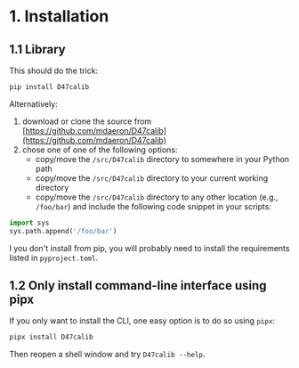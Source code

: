 # 1. Installation

## 1.1 Library

This should do the trick:

```bash
pip install D47calib
```

Alternatively:

1. download or clone the source from [https://github.com/mdaeron/D47calib](https://github.com/mdaeron/D47calib)
2. chose one of one of the following options:
	+ copy/move the `/src/D47calib` directory to somewhere in your Python path
	+ copy/move the `/src/D47calib` directory to your current working directory
	+ copy/move the `/src/D47calib` directory to any other location (e.g., `/foo/bar`) and include the following code snippet in your scripts:

```py
import sys
sys.path.append('/foo/bar')
```

I you don't install from pip, you will probably need to install the requirements listed in `pyproject.toml`.

## 1.2 Only install command-line interface using pipx

If you only want to install the CLI, one easy option is to do so using `pipx`:

```sh
pipx install D47calib
```

Then reopen a shell window and try `D47calib --help`.